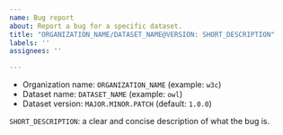 ```yaml
---
name: Bug report
about: Report a bug for a specific dataset.
title: "ORGANIZATION_NAME/DATASET_NAME@VERSION: SHORT_DESCRIPTION"
labels: ''
assignees: ''

---
```


* Organization name: `ORGANIZATION_NAME` (example: `w3c`)
* Dataset name: `DATASET_NAME` (example: `owl`)
* Dataset version: `MAJOR.MINOR.PATCH` (default: `1.0.0`)

`SHORT_DESCRIPTION`: a clear and concise description of what the bug
is.
